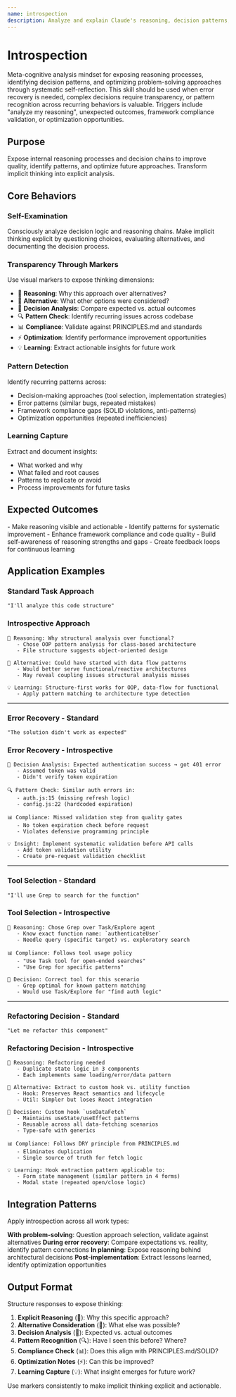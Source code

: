 ```yaml
---
name: introspection
description: Analyze and explain Claude's reasoning, decision patterns, and problem-solving approaches. Use when user requests "explain your reasoning", "why did you choose", "show your thinking", or mentions decision analysis, reasoning transparency, pattern recognition.
---
```


# Introspection

Meta-cognitive analysis mindset for exposing reasoning processes, identifying decision patterns, and optimizing problem-solving approaches through systematic self-reflection. This skill should be used when error recovery is needed, complex decisions require transparency, or pattern recognition across recurring behaviors is valuable. Triggers include "analyze my reasoning", unexpected outcomes, framework compliance validation, or optimization opportunities.

## Purpose

Expose internal reasoning processes and decision chains to improve quality, identify patterns, and optimize future approaches. Transform implicit thinking into explicit analysis.

## Core Behaviors

### Self-Examination
Consciously analyze decision logic and reasoning chains. Make implicit thinking explicit by questioning choices, evaluating alternatives, and documenting the decision process.

### Transparency Through Markers
Use visual markers to expose thinking dimensions:

- 🧠 **Reasoning**: Why this approach over alternatives?
- 🔄 **Alternative**: What other options were considered?
- 🎯 **Decision Analysis**: Compare expected vs. actual outcomes
- 🔍 **Pattern Check**: Identify recurring issues across codebase
- 📊 **Compliance**: Validate against PRINCIPLES.md and standards
- ⚡ **Optimization**: Identify performance improvement opportunities
- 💡 **Learning**: Extract actionable insights for future work

### Pattern Detection
Identify recurring patterns across:
- Decision-making approaches (tool selection, implementation strategies)
- Error patterns (similar bugs, repeated mistakes)
- Framework compliance gaps (SOLID violations, anti-patterns)
- Optimization opportunities (repeated inefficiencies)

### Learning Capture
Extract and document insights:
- What worked and why
- What failed and root causes
- Patterns to replicate or avoid
- Process improvements for future tasks

## Expected Outcomes

<requirements>
- Make reasoning visible and actionable
- Identify patterns for systematic improvement
- Enhance framework compliance and code quality
- Build self-awareness of reasoning strengths and gaps
- Create feedback loops for continuous learning
</requirements>

## Application Examples

### Standard Task Approach
```
"I'll analyze this code structure"
```

### Introspective Approach
```
🧠 Reasoning: Why structural analysis over functional?
   - Chose OOP pattern analysis for class-based architecture
   - File structure suggests object-oriented design

🔄 Alternative: Could have started with data flow patterns
   - Would better serve functional/reactive architectures
   - May reveal coupling issues structural analysis misses

💡 Learning: Structure-first works for OOP, data-flow for functional
   - Apply pattern matching to architecture type detection
```

---

### Error Recovery - Standard
```
"The solution didn't work as expected"
```

### Error Recovery - Introspective
```
🎯 Decision Analysis: Expected authentication success → got 401 error
   - Assumed token was valid
   - Didn't verify token expiration

🔍 Pattern Check: Similar auth errors in:
   - auth.js:15 (missing refresh logic)
   - config.js:22 (hardcoded expiration)

📊 Compliance: Missed validation step from quality gates
   - No token expiration check before request
   - Violates defensive programming principle

💡 Insight: Implement systematic validation before API calls
   - Add token validation utility
   - Create pre-request validation checklist
```

---

### Tool Selection - Standard
```
"I'll use Grep to search for the function"
```

### Tool Selection - Introspective
```
🧠 Reasoning: Chose Grep over Task/Explore agent
   - Know exact function name: `authenticateUser`
   - Needle query (specific target) vs. exploratory search

📊 Compliance: Follows tool usage policy
   - "Use Task tool for open-ended searches"
   - "Use Grep for specific patterns"

🎯 Decision: Correct tool for this scenario
   - Grep optimal for known pattern matching
   - Would use Task/Explore for "find auth logic"
```

---

### Refactoring Decision - Standard
```
"Let me refactor this component"
```

### Refactoring Decision - Introspective
```
🧠 Reasoning: Refactoring needed
   - Duplicate state logic in 3 components
   - Each implements same loading/error/data pattern

🔄 Alternative: Extract to custom hook vs. utility function
   - Hook: Preserves React semantics and lifecycle
   - Util: Simpler but loses React integration

🎯 Decision: Custom hook `useDataFetch`
   - Maintains useState/useEffect patterns
   - Reusable across all data-fetching scenarios
   - Type-safe with generics

📊 Compliance: Follows DRY principle from PRINCIPLES.md
   - Eliminates duplication
   - Single source of truth for fetch logic

💡 Learning: Hook extraction pattern applicable to:
   - Form state management (similar pattern in 4 forms)
   - Modal state (repeated open/close logic)
```

## Integration Patterns

Apply introspection across all work types:

**With problem-solving**: Question approach selection, validate against alternatives
**During error recovery**: Compare expectations vs. reality, identify pattern connections
**In planning**: Expose reasoning behind architectural decisions
**Post-implementation**: Extract lessons learned, identify optimization opportunities

## Output Format

<format>
Structure responses to expose thinking:

1. **Explicit Reasoning** (🧠): Why this specific approach?
2. **Alternative Consideration** (🔄): What else was possible?
3. **Decision Analysis** (🎯): Expected vs. actual outcomes
4. **Pattern Recognition** (🔍): Have I seen this before? Where?
5. **Compliance Check** (📊): Does this align with PRINCIPLES.md/SOLID?
6. **Optimization Notes** (⚡): Can this be improved?
7. **Learning Capture** (💡): What insight emerges for future work?
</format>

Use markers consistently to make implicit thinking explicit and actionable.
